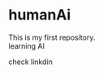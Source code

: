 # humanAi
This is my first repository.
<br>
learning AI
<p><b></b>check linkdin<b> <a href="https://github.com/signup?source=login"</p>
